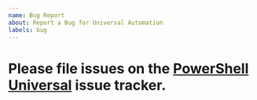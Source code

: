 ```yaml
---
name: Bug Report
about: Report a Bug for Universal Automation
labels: bug
---
```


# Please file issues on the [PowerShell Universal](https://github.com/ironmansoftware/powershell-universal/issues) issue tracker.
